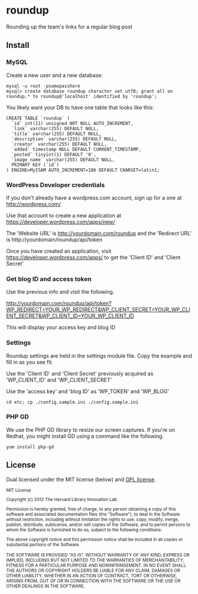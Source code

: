 roundup
======

Rounding up the team's links for a regular blog post

## Install

### MySQL

Create a new user and a new database:

	mysql -u root -psomepasshere
	mysql> create database roundup character set utf8; grant all on roundup.* to roundup@'localhost' identified by 'roundup';

You likely want your DB to have one table that looks like this:

	CREATE TABLE `roundup` (
	  `id` int(11) unsigned NOT NULL AUTO_INCREMENT,
	  `link` varchar(255) DEFAULT NULL,
	  `title` varchar(255) DEFAULT NULL,
	  `description` varchar(255) DEFAULT NULL,
	  `creator` varchar(255) DEFAULT NULL,
	  `added` timestamp NULL DEFAULT CURRENT_TIMESTAMP,
	  `posted` tinyint(1) DEFAULT '0',
	  `image_name` varchar(255) DEFAULT NULL,
	  PRIMARY KEY (`id`)
	) ENGINE=MyISAM AUTO_INCREMENT=186 DEFAULT CHARSET=latin1;

### WordPress Developer credentials

If you don't already have a wordpress.com account, sign up for a one at http://wordpress.com/

Use that account to create a new application at https://developer.wordpress.com/apps/new/

The 'Website URL' is http://yourdomain.com/roundup and the 'Redirect URL' is http://yourdomain/roundup/api/token

Once you have created an application, visit https://developer.wordpress.com/apps/ to get the 'Client ID' and 'Client Secret'

### Get blog ID and access token

Use the previous info and visit the following.

http://yourdomain.com/roundup/api/token?WP_REDIRECT=YOUR_WP_REDIRECT&WP_CLIENT_SECRET=YOUR_WP_CLIENT_SECRET&WP_CLIENT_ID=YOUR_WP_CLIENT_ID

This will display your access key and blog ID

### Settings

Roundup settings are held in the settings module file. Copy the example and fill in as you see fit.  

Use the 'Client ID' and 'Client Secret' previously acquired as 'WP_CLIENT_ID' and 'WP_CLIENT_SECRET'

Use the 'access key' and 'blog ID' as 'WP_TOKEN' and 'WP_BLOG'

    cd etc; cp ./config.sample.ini ./config.sample.ini

### PHP GD

We use the PHP GD library to resize our screen captures. If you're on Redhat, you might install GD using a command like the following.

    yum install php-gd

## License

Dual licensed under the MIT license (below) and [GPL license](http://www.gnu.org/licenses/gpl-3.0.html).

<small>
MIT License

Copyright (c) 2012 The Harvard Library Innovation Lab

Permission is hereby granted, free of charge, to any person obtaining a copy of this software and associated documentation files (the "Software"), to deal in the Software without restriction, including without limitation the rights to use, copy, modify, merge, publish, distribute, sublicense, and/or sell copies of the Software, and to permit persons to whom the Software is furnished to do so, subject to the following conditions:

The above copyright notice and this permission notice shall be included in all copies or substantial portions of the Software.

THE SOFTWARE IS PROVIDED "AS IS", WITHOUT WARRANTY OF ANY KIND, EXPRESS OR IMPLIED, INCLUDING BUT NOT LIMITED TO THE WARRANTIES OF MERCHANTABILITY, FITNESS FOR A PARTICULAR PURPOSE AND NONINFRINGEMENT. IN NO EVENT SHALL THE AUTHORS OR COPYRIGHT HOLDERS BE LIABLE FOR ANY CLAIM, DAMAGES OR OTHER LIABILITY, WHETHER IN AN ACTION OF CONTRACT, TORT OR OTHERWISE, ARISING FROM, OUT OF OR IN CONNECTION WITH THE SOFTWARE OR THE USE OR OTHER DEALINGS IN THE SOFTWARE.
</small>
